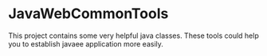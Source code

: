 # JavaWebCommonTools

This project contains some very helpful java classes.
These tools could help you to establish javaee application more easily.

